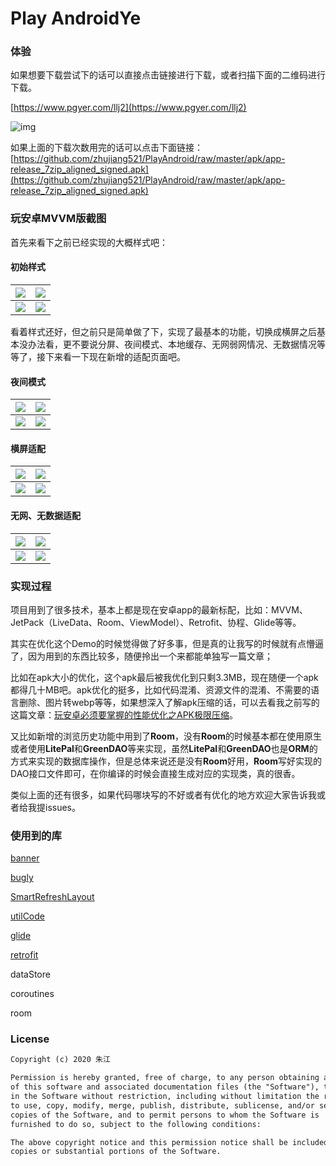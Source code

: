 # Play AndroidYe

### 体验

如果想要下载尝试下的话可以直接点击链接进行下载，或者扫描下面的二维码进行下载。

[https://www.pgyer.com/llj2](https://www.pgyer.com/llj2)

![img](https://www.pgyer.com/app/qrcode/llj2)

如果上面的下载次数用完的话可以点击下面链接：
[https://github.com/zhujiang521/PlayAndroid/raw/master/apk/app-release_7zip_aligned_signed.apk](https://github.com/zhujiang521/PlayAndroid/raw/master/apk/app-release_7zip_aligned_signed.apk)

### 玩安卓MVVM版截图

首先来看下之前已经实现的大概样式吧：

#### 初始样式

| ![](https://p9-juejin.byteimg.com/tos-cn-i-k3u1fbpfcp/d8174415292b44f5811b85bf37c1d802~tplv-k3u1fbpfcp-zoom-1.image) | ![](https://p3-juejin.byteimg.com/tos-cn-i-k3u1fbpfcp/5f31266f469b4f429edcbdc0cccfbd1c~tplv-k3u1fbpfcp-zoom-1.image) |
| ------------------------------------------------------------ | ------------------------------------------------------------ |
| ![](https://p6-juejin.byteimg.com/tos-cn-i-k3u1fbpfcp/2ade872693944653878bcdc083f95f38~tplv-k3u1fbpfcp-zoom-1.image) | ![](https://p9-juejin.byteimg.com/tos-cn-i-k3u1fbpfcp/35da6aa74259481b97b5e72274065289~tplv-k3u1fbpfcp-zoom-1.image) |

看着样式还好，但之前只是简单做了下，实现了最基本的功能，切换成横屏之后基本没办法看，更不要说分屏、夜间模式、本地缓存、无网弱网情况、无数据情况等等了，接下来看一下现在新增的适配页面吧。

#### 夜间模式

| ![](https://p3-juejin.byteimg.com/tos-cn-i-k3u1fbpfcp/2f4675435bc14eb6b2ad3c8835eef67d~tplv-k3u1fbpfcp-zoom-1.image) | ![](https://p6-juejin.byteimg.com/tos-cn-i-k3u1fbpfcp/2fb514278fe54c069105f416eb288f29~tplv-k3u1fbpfcp-zoom-1.image) |
| ------------------------------------------------------------ | ------------------------------------------------------------ |
| ![](https://p6-juejin.byteimg.com/tos-cn-i-k3u1fbpfcp/445d5c6ae8844821bf5883a0cb550aec~tplv-k3u1fbpfcp-zoom-1.image) | ![](https://p1-juejin.byteimg.com/tos-cn-i-k3u1fbpfcp/6ae7729491c14b1ebb75155a66ac7af7~tplv-k3u1fbpfcp-zoom-1.image) |

#### 横屏适配

| ![](https://p9-juejin.byteimg.com/tos-cn-i-k3u1fbpfcp/07e5a55a73cd4331bf8f9c4a26d9f90f~tplv-k3u1fbpfcp-zoom-1.image) | ![](https://p6-juejin.byteimg.com/tos-cn-i-k3u1fbpfcp/8e0e9bbd5cfc49c5848a9e37676829cb~tplv-k3u1fbpfcp-zoom-1.image) |
| ------------------------------------------------------------ | ------------------------------------------------------------ |
| ![](https://p3-juejin.byteimg.com/tos-cn-i-k3u1fbpfcp/f28b9034bdf645c7b090f88b695ea6f3~tplv-k3u1fbpfcp-zoom-1.image) | ![](https://p6-juejin.byteimg.com/tos-cn-i-k3u1fbpfcp/9534ff4ece1c41fb8cd433d7a06283de~tplv-k3u1fbpfcp-zoom-1.image) |

#### 无网、无数据适配

| ![](https://p1-juejin.byteimg.com/tos-cn-i-k3u1fbpfcp/ec30cd391fe84d77a37b0f74be68b15a~tplv-k3u1fbpfcp-zoom-1.image) | ![](https://p6-juejin.byteimg.com/tos-cn-i-k3u1fbpfcp/2fc9925bff314a71bd996f39cd99c732~tplv-k3u1fbpfcp-zoom-1.image) |
| ------------------------------------------------------------ | ------------------------------------------------------------ |
| ![](https://p6-juejin.byteimg.com/tos-cn-i-k3u1fbpfcp/69d36313d7f845e4a1704db526d45b35~tplv-k3u1fbpfcp-zoom-1.image) | ![](https://p1-juejin.byteimg.com/tos-cn-i-k3u1fbpfcp/0f12e1c05adf4bafae9788e8a6543506~tplv-k3u1fbpfcp-zoom-1.image) |

### 实现过程

项目用到了很多技术，基本上都是现在安卓app的最新标配，比如：MVVM、JetPack（LiveData、Room、ViewModel）、Retrofit、协程、Glide等等。

其实在优化这个Demo的时候觉得做了好多事，但是真的让我写的时候就有点懵逼了，因为用到的东西比较多，随便拎出一个来都能单独写一篇文章；

比如在apk大小的优化，这个apk最后被我优化到只剩3.3MB，现在随便一个apk都得几十MB吧。apk优化的挺多，比如代码混淆、资源文件的混淆、不需要的语言删除、图片转webp等等，如果想深入了解apk压缩的话，可以去看我之前写的这篇文章：[玩安卓必须要掌握的性能优化之APK极限压缩](https://zhujiang.blog.csdn.net/article/details/104434151)。

又比如新增的浏览历史功能中用到了**Room**，没有**Room**的时候基本都在使用原生或者使用**LitePal**和**GreenDAO**等来实现，虽然**LitePal**和**GreenDAO**也是**ORM**的方式来实现的数据库操作，但是总体来说还是没有**Room**好用，**Room**写好实现的DAO接口文件即可，在你编译的时候会直接生成对应的实现类，真的很香。

类似上面的还有很多，如果代码哪块写的不好或者有优化的地方欢迎大家告诉我或者给我提issues。

### 使用到的库

[banner](https://github.com/youth5201314/banner)

[bugly](https://bugly.qq.com/v2/workbench/apps)

[SmartRefreshLayout](https://github.com/scwang90/SmartRefreshLayout)

[utilCode](https://github.com/Blankj/AndroidUtilCode/)

[glide](https://github.com/bumptech/glide)

[retrofit](https://square.github.io/retrofit/)

dataStore

coroutines

room

### License

```xml
Copyright (c) 2020 朱江

Permission is hereby granted, free of charge, to any person obtaining a copy
of this software and associated documentation files (the "Software"), to deal
in the Software without restriction, including without limitation the rights
to use, copy, modify, merge, publish, distribute, sublicense, and/or sell
copies of the Software, and to permit persons to whom the Software is
furnished to do so, subject to the following conditions:

The above copyright notice and this permission notice shall be included in all
copies or substantial portions of the Software.
```
